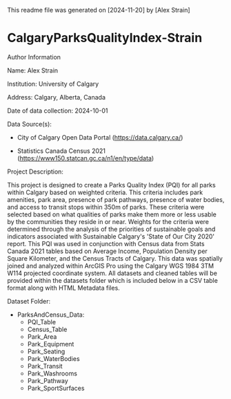 This readme file was generated on [2024-11-20] by [Alex Strain]


# CalgaryParksQualityIndex-Strain



Author Information

Name: Alex Strain

Institution: University of Calgary

Address: Calgary, Alberta, Canada

Date of data collection: 2024-10-01

Data Source(s): 

- City of Calgary Open Data Portal (https://data.calgary.ca/)

- Statistics Canada Census 2021 (https://www150.statcan.gc.ca/n1/en/type/data) 



Project Description:

This project is designed to create a Parks Quality Index (PQI) for all parks within Calgary based on weighted criteria. 
This criteria includes park amenities, park area, presence of park pathways, presence of water bodies, and access to transit stops within 350m of parks. 
These criteria were selected based on what qualities of parks make them more or less usable by the communities they reside in or near. 
Weights for the criteria were determined through the analysis of the priorities of sustainable goals and indicators associated with Sustainable Calgary's 'State of Our City 2020' report.
This PQI was used in conjunction with Census data from Stats Canada 2021 tables based on Average Income, Population Density per Square Kilometer, and the Census Tracts of Calgary. 
This data was spatially joined and analyzed within ArcGIS Pro using the Calgary WGS 1984 3TM W114 projected coordinate system. All datasets and cleaned tables will be provided within the datasets folder which is included below in a CSV table format along with HTML Metadata files. 

Dataset Folder:

- ParksAndCensus_Data:
    - PQI_Table
    - Census_Table
    - Park_Area
    - Park_Equipment
    - Park_Seating
    - Park_WaterBodies
    - Park_Transit
    - Park_Washrooms
    - Park_Pathway
    - Park_SportSurfaces

    
